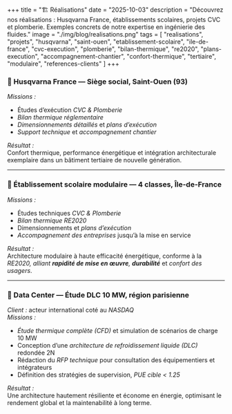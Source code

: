 +++
title = "🏗️ Réalisations"
date = "2025-10-03"
description = "Découvrez nos réalisations : Husqvarna France, établissements scolaires, projets CVC et plomberie. Exemples concrets de notre expertise en ingénierie des fluides."
image = "./img/blog/realisations.png"
tags = [
    "realisations",
    "projets",
    "husqvarna",
    "saint-ouen",
    "etablissement-scolaire",
    "ile-de-france",
    "cvc-execution",
    "plomberie",
    "bilan-thermique",
    "re2020",
    "plans-execution",
    "accompagnement-chantier",
    "confort-thermique",
    "tertiaire",
    "modulaire",
    "references-clients"
]
+++

### 🏢 Husqvarna France — Siège social, Saint-Ouen (93)

_Missions :_

- Études d’exécution _CVC & Plomberie_
- _Bilan thermique réglementaire_
- _Dimensionnements détaillés_ et _plans d’exécution_
- _Support technique_ et _accompagnement chantier_

_Résultat :_  
Confort thermique, performance énergétique et intégration architecturale exemplaire dans un bâtiment tertiaire de nouvelle génération.

---

### 🏫 Établissement scolaire modulaire — 4 classes, Île-de-France

_Missions :_

- Études techniques _CVC & Plomberie_
- _Bilan thermique RE2020_
- Dimensionnements et _plans d’exécution_
- _Accompagnement des entreprises_ jusqu’à la mise en service

_Résultat :_  
Architecture modulaire à haute efficacité énergétique, conforme à la _RE2020, alliant **rapidité de mise en œuvre**, **durabilité**_ et _confort des usagers_.

---

### 🧊 Data Center — Étude DLC 10 MW, région parisienne

_Client :_ acteur international coté au _NASDAQ_  
_Missions :_

- _Étude thermique complète (CFD)_ et simulation de scénarios de charge 10 MW
- Conception d’une _architecture de refroidissement liquide (DLC)_ redondée 2N
- Rédaction du _RFP technique_ pour consultation des équipementiers et intégrateurs
- Définition des stratégies de supervision, _PUE cible < 1.25_

_Résultat :_  
Une architecture hautement résiliente et économe en énergie, optimisant le rendement global et la maintenabilité à long terme.

